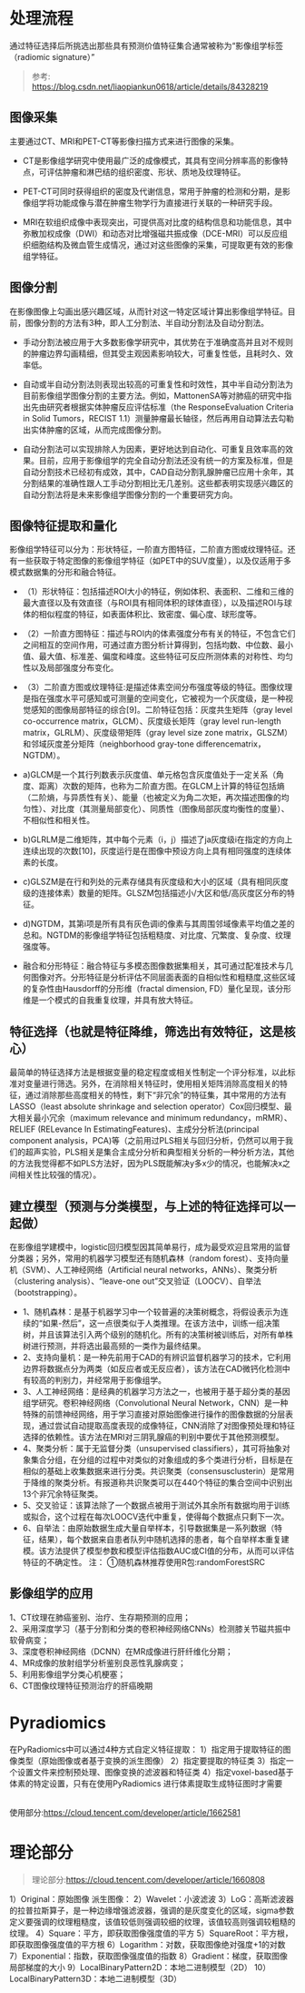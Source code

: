 # 处理流程

通过特征选择后所挑选出那些具有预测价值特征集合通常被称为“影像组学标签（radiomic signature）”


>参考: \
<https://blog.csdn.net/liaopiankun0618/article/details/84328219>


## 图像采集

主要通过CT、MRI和PET-CT等影像扫描方式来进行图像的采集。

- CT是影像组学研究中使用最广泛的成像模式，其具有空间分辨率高的影像特点，可评估肿瘤和淋巴结的组织密度、形状、质地及纹理特征。

- PET-CT可同时获得组织的密度及代谢信息，常用于肿瘤的检测和分期，是影像组学将功能成像与潜在肿瘤生物学行为直接进行关联的一种研究手段。

- MRI在软组织成像中表现突出，可提供高对比度的结构信息和功能信息，其中弥散加权成像（DWI）和动态对比增强磁共振成像（DCE-MRI）可以反应组织细胞结构及微血管生成情况，通过对这些图像的采集，可提取更有效的影像组学特征。

## 图像分割

在影像图像上勾画出感兴趣区域，从而针对这一特定区域计算出影像组学特征。目前，图像分割的方法有3种，即人工分割法、半自动分割法及自动分割法。

- 手动分割法被应用于大多数影像学研究中，其优势在于准确度高并且对不规则的肿瘤边界勾画精细，但其受主观因素影响较大，可重复性低，且耗时久、效率低。

- 自动或半自动分割法则表现出较高的可重复性和时效性，其中半自动分割法为目前影像组学图像分割的主要方法。例如，MattonenSA等对肺癌的研究中指出先由研究者根据实体肿瘤反应评估标准（the ResponseEvaluation Criteria in Solid Tumors，RECIST 1.1）测量肿瘤最长轴径，然后再用自动算法去勾勒出实体肿瘤的区域，从而完成图像分割。

- 自动分割法可以实现排除人为因素，更好地达到自动化、可重复且效率高的效果。目前，应用于影像组学的完全自动分割法还没有统一的方案及标准，但是自动分割技术已经初有成效，其中，CAD自动分割乳腺肿瘤已应用十余年，其分割结果的准确性跟人工手动分割相比无几差别。这些都表明实现感兴趣区的自动分割法将是未来影像组学图像分割的一个重要研究方向。

## 图像特征提取和量化

影像组学特征可以分为：形状特征，一阶直方图特征，二阶直方图或纹理特征。还有一些获取于特定图像的影像组学特征（如PET中的SUV度量），以及仅适用于多模式数据集的分形和融合特征。

- （1）形状特征：包括描述ROI大小的特征，例如体积、表面积、二维和三维的最大直径以及有效直径（与ROI具有相同体积的球体直径），以及描述ROI与球体的相似程度的特征，如表面体积比、致密度、偏心度、球形度等。

- （2）一阶直方图特征：描述与ROI内的体素强度分布有关的特征，不包含它们之间相互的空间作用，可通过直方图分析计算得到，包括均数、中位数、最小值、最大值、标准差、偏度和峰度。这些特征可反应所测体素的对称性、均匀性以及局部强度分布变化。

- （3）二阶直方图或纹理特征:是描述体素空间分布强度等级的特征。图像纹理是指在强度水平可感知或可测量的空间变化，它被视为一个灰度级，是一种视觉感知的图像局部特征的综合[9]。二阶特征包括：灰度共生矩阵（gray level co-occurrence matrix，GLCM）、灰度级长矩阵（gray level run-length matrix，GLRLM）、灰度级带矩阵（gray level size zone matrix，GLSZM）和邻域灰度差分矩阵（neighborhood gray-tone differencematrix，NGTDM）。

- a)GLCM是一个其行列数表示灰度值、单元格包含灰度值处于一定关系（角度、距离）次数的矩阵，也称为二阶直方图。在GLCM上计算的特征包括熵（二阶熵，与异质性有关）、能量（也被定义为角二次矩，再次描述图像的均匀性）、对比度（其测量局部变化）、同质性（图像局部灰度均衡性的度量）、不相似性和相关性。

- b)GLRLM是二维矩阵，其中每个元素（i，j）描述了ja灰度级i在指定的方向上连续出现的次数[10]，灰度运行是在图像中预设方向上具有相同强度的连续体素的长度。
 
- c)GLSZM是在行和列处的元素存储具有灰度级和大小的区域（具有相同灰度级的连接体素）数量的矩阵。GLSZM包括描述小/大区和低/高灰度区分布的特征。

- d)NGTDM，其第i项是所有具有灰色调i的像素与其周围邻域像素平均值之差的总和。NGTDM的影像组学特征包括粗糙度、对比度、冗繁度、复杂度、纹理强度等。

- 融合和分形特征：融合特征与多模态图像数据集相关，其可通过配准技术与几何图像对齐。分形特征是分析评估不同层面表面的自相似性和粗糙度,这些区域的复杂性由Hausdorff的分形维（fractal dimension, FD）量化呈现，该分形维是一个模式的自我重复纹理，并具有放大特征。

## 特征选择（也就是特征降维，筛选出有效特征，这是核心）
最简单的特征选择方法是根据变量的稳定程度或相关性制定一个评分标准，以此标准对变量进行筛选。另外，在消除相关特征时，使用相关矩阵消除高度相关的特征，通过消除那些高度相关的特性，剩下“非冗余”的特征集，其中常用的方法有LASSO（least absolute shrinkage and selection operator）Cox回归模型、最大相关最小冗余（maximum relevance and minimum redundancy，mRMR）、RELIEF (RELevance In EstimatingFeatures)、主成分分析法(principal component analysis，PCA)等（之前用过PLS相关与回归分析，仍然可以用于我们的超声实验，PLS相关是集合主成分分析和典型相关分析的一种分析方法，其他的方法我觉得都不如PLS方法好，因为PLS既能解决y多x少的情况，也能解决x之间相关性比较强的情况）。

## 建立模型（预测与分类模型，与上述的特征选择可以一起做）
在影像组学建模中，logistic回归模型因其简单易行，成为最受欢迎且常用的监督分类器；另外，常用的机器学习模型还有随机森林（random forest）、支持向量机（SVM）、人工神经网络（Artificial neural networks，ANNs）、聚类分析（clustering analysis）、“leave-one out”交叉验证（LOOCV）、自举法（bootstrapping）。

- 1、随机森林：是基于机器学习中一个较普遍的决策树概念，将假设表示为连续的“如果-然后”，这一点很类似于人类推理。在该方法中，训练一组决策树，并且该算法引入两个级别的随机化。所有的决策树被训练后，对所有单株树进行预测，并将选出最高频的一类作为最终结果。
- 2、支持向量机：是一种先前用于CAD的有辨识监督机器学习的技术，它利用边界将数据点分为两类（如反应者或无反应者），该方法在CAD微钙化检测中有较高的判别力，并经常用于影像组学。
- 3、人工神经网络：是经典的机器学习方法之一，也被用于基于超分类的基因组学研究。卷积神经网络（Convolutional Neural Network，CNN）是一种特殊的前馈神经网络，用于学习直接对原始图像进行操作的图像数据的分层表现，通过尝试自动提取高度表现的成像特征，CNN消除了对图像预处理和特征选择的依赖性。该方法在MRI对三阴乳腺癌的判别中要优于其他预测模型。
- 4、聚类分析：属于无监督分类（unsupervised classifiers），其可将抽象对象集合分组，在分组的过程中对类似的对象组成的多个类进行分析，目标是在相似的基础上收集数据来进行分类。共识聚类（consensusclusterin）是常用于降维的聚类分析。有报道称共识聚类可以在440个特征的集合空间中识别出13个非冗余特征聚类。
- 5、交叉验证：该算法除了一个数据点被用于测试外其余所有数据均用于训练或拟合，这个过程在每次LOOCV迭代中重复，使得每个数据点只剩下一次。
- 6、自举法：由原始数据生成大量自举样本，引导数据集是一系列数据（特征，结果），每个数据来自患者队列中随机选择的患者，每个自举样本重复建模。该方法提供了模型参数和模型评估指数AUC或CI值的分布，从而可以评估特征的不确定性。
注：
①随机森林推荐使用R包:randomForestSRC


## 影像组学的应用
1、CT纹理在肺癌鉴别、治疗、生存期预测的应用； \
2、采用深度学习（基于分割和分类的卷积神经网络CNNs）检测膝关节磁共振中软骨病变；\
3、深度卷积神经网络（DCNN）在MR成像进行肝纤维化分期；\
4、MR成像的放射组学分析鉴别良恶性乳腺病变； \
5、利用影像组学分类心机梗塞；\
6、CT图像纹理特征预测治疗的肝癌晚期


# Pyradiomics

在PyRadiomics中可以通过4种方式自定义特征提取：
1）指定用于提取特征的图像类型（原始图像或者基于变换的派生图像）
2）指定要提取的特征类
3）指定一个设置文件来控制预处理、图像变换的滤波器和特征类
4）指定voxel-based基于体素的特定设置，只有在使用PyRadiomics 进行体素提取生成特征图时才需要

 \
使用部分:<https://cloud.tencent.com/developer/article/1662581>

# 理论部分

>理论部分:<https://cloud.tencent.com/developer/article/1660808>

1）Original：原始图像
派生图像：
2）Wavelet：小波滤波
3）LoG：高斯滤波器的拉普拉斯算子，是一种边缘增强滤波器，强调的是灰度变化的区域，sigma参数定义要强调的纹理粗糙度，该值较低则强调较细的纹理，该值较高则强调较粗糙的纹理。
4）Square：平方，即获取图像强度值的平方
5）SquareRoot：平方根，即获取图像强度值的平方根
6）Logarithm：对数，获取图像绝对强度+1的对数
7）Exponential：指数，获取图像强度值的指数
8）Gradient：梯度，获取图像局部梯度的大小
9）LocalBinaryPattern2D：本地二进制模型（2D）
10）LocalBinaryPattern3D：本地二进制模型（3D）
